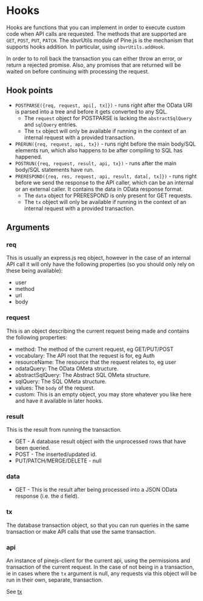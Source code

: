 # Hooks
Hooks are functions that you can implement in order to execute custom code when API calls are requested. The methods that are supported are `GET`, `POST`, `PUT`, `PATCH`. The sbvrUtils module of Pine.js is the mechanism that supports hooks addition. In particular, using `sbvrUtils.addHook`.

In order to to roll back the transaction you can either throw an error, or return a rejected promise. Also, any promises that are returned will be waited on before continuing with processing the request.

## Hook points
* `POSTPARSE({req, request, api[, tx]})` - runs right after the OData URI is parsed into a tree and before it gets converted to any SQL.  
	* The `request` object for POSTPARSE is lacking the `abstractSqlQuery` and `sqlQuery` entries. 
	* The `tx` object will only be available if running in the context of an internal request with a provided transaction.
* `PRERUN({req, request, api, tx})` - runs right before the main body/SQL elements run, which also happens to be after compiling to SQL has happened.
* `POSTRUN({req, request, result, api, tx})` - runs after the main body/SQL statements have run.
* `PRERESPOND({req, res, request, api, result, data[, tx]})` - runs right before we send the response to the API caller, which can be an internal or an external caller. It contains the data in OData response format. 
	* The `data` object for PRERESPOND is only present for GET requests. 
	* The `tx` object will only be available if running in the context of an internal request with a provided transaction.

## Arguments

### req
This is usually an express.js req object, however in the case of an internal API call it will only have the following properties (so you should only rely on these being available):

* user
* method
* url
* body

### request
This is an object describing the current request being made and contains the following properties:

* method: The method of the current request, eg GET/PUT/POST
* vocabulary: The API root that the request is for, eg Auth
* resourceName: The resource that the request relates to, eg user
* odataQuery: The OData OMeta structure.
* abstractSqlQuery: The Abstract SQL OMeta structure.
* sqlQuery: The SQL OMeta structure.
* values: The `body` of the request.
* custom: This is an empty object, you may store whatever you like here and have it available in later hooks.

### result
This is the result from running the transaction.

* GET - A database result object with the unprocessed rows that have been queried.
* POST - The inserted/updated id.
* PUT/PATCH/MERGE/DELETE - null

### data
* GET - This is the result after being processed into a JSON OData response (i.e. the `d` field).

### tx
The database transaction object, so that you can run queries in the same transaction or make API calls that use the same transaction.

### api
An instance of pinejs-client for the current api, using the permissions and transaction of the current request.
In the case of not being in a transaction, ie in cases where the `tx` argument is null, any requests via this object will be run in their own, separate, transaction.

See [tx](./CustomServerCode.md#markdown-header-tx_2)